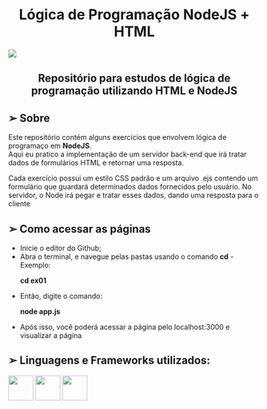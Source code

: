 <h1 align="center">Lógica de Programação NodeJS + HTML </h1>
<img src="https://static.imasters.com.br/wp-content/uploads/2018/02/nodejs_logo_green.jpg">

<h2 align="center">Repositório para estudos de lógica de programação utilizando HTML e NodeJS</h2>


<h2>➢ Sobre</h2>

<p>
  Este repositório contém alguns exercícios que envolvem lógica de programaço em <strong>NodeJS</strong>.<br>
  Aqui eu pratico a implementação de um servidor back-end que irá tratar dados de formulários HTML e retornar
  uma resposta.
</p>
<p>
  Cada exercício possui um estilo CSS padrão e um arquivo .ejs contendo um formulário que guardará determinados
  dados fornecidos pelo usuário. No servidor, o Node irá pegar e tratar esses dados, dando uma resposta para o
  cliente
</p>

<h2>➢ Como acessar as páginas </h2>

<ul>
  <li> Inicie o editor do Github;
  <li> Abra o terminal, e navegue pelas pastas usando o comando <strong>cd</strong> - Exemplo:
  <p><strong>cd ex01</strong></p>
  <li> Então, digite o comando:
  <p><strong>node app.js</strong></p>
  <li> Após isso, você poderá acessar a página pelo localhost:3000 e visualizar a página
</ul>

<h2>➢ Linguagens e Frameworks utilizados: </h2>
<div style="display: inline-block">
  <img height="50px" src="https://cdn.jsdelivr.net/gh/devicons/devicon/icons/nodejs/nodejs-original.svg" />
  <img height="50px" src="https://icons.veryicon.com/png/o/business/vscode-program-item-icon/ejs.png" />
  <img height="50px" src="https://cdn.jsdelivr.net/gh/devicons/devicon/icons/css3/css3-plain.svg" />
</div>
